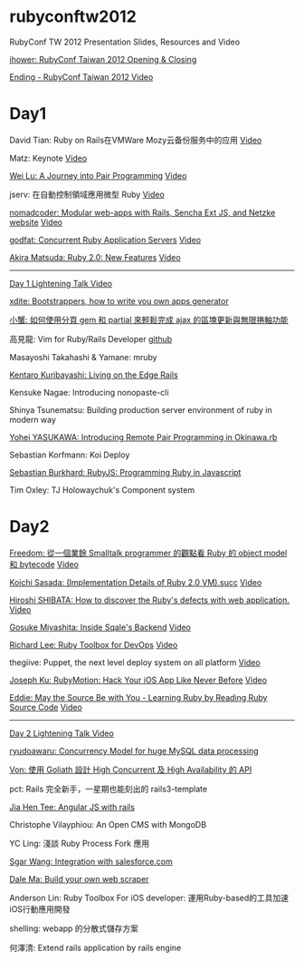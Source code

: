 rubyconftw2012
==============

RubyConf TW 2012 Presentation Slides, Resources and Video

[ihower: RubyConf Taiwan 2012 Opening & Closing](http://www.slideshare.net/ihower/rubyconf-taiwan-2012-opening-closing)

[Ending - RubyConf Taiwan 2012 Video](http://vimeo.com/groups/rubytw/videos/57572915)

Day1
====

David Tian: Ruby on Rails在VMWare Mozy云备份服务中的应用
[Video](http://vimeo.com/groups/rubytw/videos/57569923)

Matz: Keynote
[Video](http://vimeo.com/groups/rubytw/videos/57569922)

[Wei Lu: A Journey into Pair Programming](http://weilu.github.com/reddot2012/)
[Video](http://vimeo.com/groups/rubytw/videos/57569921)

jserv: 在自動控制領域應用微型 Ruby
[Video](http://vimeo.com/groups/rubytw/videos/57569924)

[nomadcoder: Modular web-apps with Rails, Sencha Ext JS, and Netzke](http://netzke-rubyconf-taiwan-2012.herokuapp.com/)
[website](http://netzke.org/)
[Video](http://vimeo.com/groups/rubytw/videos/57570856)

[godfat: Concurrent Ruby Application Servers](http://www.godfat.org/slide/2012-12-07-concurrent.pdf)
[Video](http://vimeo.com/groups/rubytw/videos/57570855)

[Akira Matsuda: Ruby 2.0: New Features](https://speakerdeck.com/a_matsuda/ruby-2-dot-0-new-features)
[Video](http://vimeo.com/groups/rubytw/videos/57570858)

---

[Day 1 Lightening Talk Video](http://vimeo.com/groups/rubytw/videos/57570857)

[xdite: Bootstrappers, how to write you own apps generator](https://speakerdeck.com/xdite/writing-your-own-apps-generator)


[小蟹: 如何使用分頁 gem 和 partial 來輕鬆完成 ajax 的區塊更新與無限捲軸功能](http://www.slideshare.net/wildjcrt/gem-partial-ajax)

高見龍: Vim for Ruby/Rails Developer
[github](https://github.com/kaochenlong/eddie-vim)

Masayoshi Takahashi & Yamane: mruby

[Kentaro Kuribayashi: Living on the Edge Rails](https://speakerdeck.com/kentaro/living-on-the-edge-rails)

Kensuke Nagae: Introducing nonopaste-cli

Shinya Tsunematsu: Building production server environment of ruby in modern way

[Yohei YASUKAWA: Introducing Remote Pair Programming in Okinawa.rb](https://speakerdeck.com/yasulab/introducing-remote-pair-programming-in-okinawa-dot-rb)

Sebastian Korfmann: Koi Deploy

[Sebastian Burkhard: RubyJS: Programming Ruby in Javascript](https://speakerdeck.com/hasclass/rubyjs-at-rubyconf-dot-tw)

Tim Oxley: TJ Holowaychuk's Component system


Day2
====

[Freedom: 從一個業餘 Smalltalk programmer 的觀點看 Ruby 的 object model 和 bytecode](http://www.slideshare.net/kstan2/smalltalk-and-ruby-20121208-15542185)
[Video](http://vimeo.com/groups/rubytw/videos/57571816)


[Koichi Sasada: (Implementation Details of Ruby 2.0 VM).succ](http://www.atdot.net/~ko1/activities/rubyconf.tw2012_ko1.pdf)
[Video](http://vimeo.com/groups/rubytw/videos/57571817)

[Hiroshi SHIBATA: How to discover the Ruby's defects with web application.](https://speakerdeck.com/hsbt/how-to-discover-the-rubys-defects-with-web-application)
[Video](http://vimeo.com/groups/rubytw/videos/57571818)

[Gosuke Miyashita: Inside Sqale's Backend](http://www.slideshare.net/mizzy/inside-sqales-backend-at-rubyconf-taiwan-2012)
[Video](http://vimeo.com/groups/rubytw/videos/57571819)

[Richard Lee: Ruby Toolbox for DevOps](https://speakerdeck.com/dlackty/ruby-toolbox-for-devops)
[Video](http://vimeo.com/groups/rubytw/videos/57571820)

thegiive: Puppet, the next level deploy system on all platform
[Video](http://vimeo.com/groups/rubytw/videos/57572906)

[Joseph Ku: RubyMotion: Hack Your iOS App Like Never Before](https://speakerdeck.com/joseph/rubymotion-hack-your-ios-app-like-never-before)
[Video](http://vimeo.com/groups/rubytw/videos/57572907)

[Eddie: May the Source Be with You - Learning Ruby by Reading Ruby Source Code](https://speakerdeck.com/eddie/may-the-source-be-with-you)
[Video](http://vimeo.com/groups/rubytw/videos/57572909)

---
[Day 2 Lightening Talk Video](http://vimeo.com/groups/rubytw/videos/57572913)

[ryudoawaru: Concurrency Model for huge MySQL data processing](http://www.slideshare.net/ryudoawaru/concurrency-model-for-mysql-data-processingrubyconftw-2012)

[Von: 使用 Goliath 設計 High Concurrent 及 High Availability 的 API](https://speakerdeck.com/vonstark/enable-high-coucurrent-and-availability-with-goliath)

pct: Rails 完全新手，一星期也能刻出的 rails3-template

[Jia Hen Tee: Angular JS with rails](http://angular-taiwan.herokuapp.com)

Christophe Vilayphiou: An Open CMS with MongoDB

YC Ling: 淺談 Ruby Process Fork 應用

[Sgar Wang: Integration with salesforce.com](https://speakerdeck.com/sgarwang/integration-with-salesforce-dot-com)

[Dale Ma: Build your own web scraper](https://speakerdeck.com/eguitarz/ruby-conf-tw-2012-build-your-own-web-scrapper)

Anderson Lin: Ruby Toolbox For iOS developer: 運用Ruby-based的工具加速iOS行動應用開發

shelling: webapp 的分散式儲存方案

何澤清: Extend rails application by rails engine
